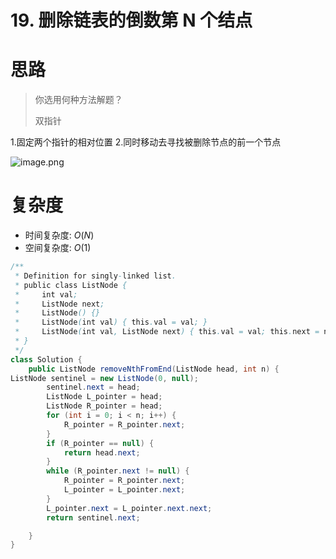 # 19. 删除链表的倒数第 N 个结点



# 思路

> 你选用何种方法解题？
>
> 双指针

1.固定两个指针的相对位置
2.同时移动去寻找被删除节点的前一个节点

![image.png](https://pic.leetcode.cn/1721814270-TQjeIr-image.png)

# 复杂度

- 时间复杂度: *O*(*N*)
- 空间复杂度: *O*(1)

```java
/**
 * Definition for singly-linked list.
 * public class ListNode {
 *     int val;
 *     ListNode next;
 *     ListNode() {}
 *     ListNode(int val) { this.val = val; }
 *     ListNode(int val, ListNode next) { this.val = val; this.next = next; }
 * }
 */
class Solution {
    public ListNode removeNthFromEnd(ListNode head, int n) {
ListNode sentinel = new ListNode(0, null);
        sentinel.next = head;
        ListNode L_pointer = head;
        ListNode R_pointer = head;
        for (int i = 0; i < n; i++) {
            R_pointer = R_pointer.next;
        }
        if (R_pointer == null) {
            return head.next;
        }
        while (R_pointer.next != null) {
            R_pointer = R_pointer.next;
            L_pointer = L_pointer.next;
        }
        L_pointer.next = L_pointer.next.next;
        return sentinel.next;

    }
}
```





